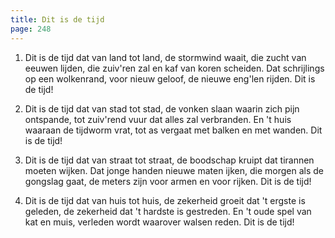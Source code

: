 ```yaml
---
title: Dit is de tijd
page: 248
---  
```



1. Dit is de tijd dat van land tot land,
de stormwind waait, die zucht van eeuwen lijden,
die zuiv'ren zal en kaf van koren scheiden.
Dat schrijlings op een wolkenrand,
voor nieuw geloof, de nieuwe eng'len rijden.
Dit is de tijd!


2. Dit is de tijd dat van stad tot stad,
de vonken slaan waarin zich pijn ontspande,
tot zuiv'rend vuur dat alles zal verbranden.
En 't huis waaraan de tijdworm vrat,
tot as vergaat met balken en met wanden.
Dit is de tijd!


3. Dit is de tijd dat van straat tot straat,
de boodschap kruipt dat tirannen moeten wijken.
Dat jonge handen nieuwe maten ijken,
die morgen als de gongslag gaat,
de meters zijn voor armen en voor rijken.
Dit is de tijd!


4. Dit is de tijd dat van huis tot huis,
de zekerheid groeit dat 't ergste is geleden,
de zekerheid dat 't hardste is gestreden.
En 't oude spel van kat en muis,
verleden wordt waarover walsen reden.
Dit is de tijd!